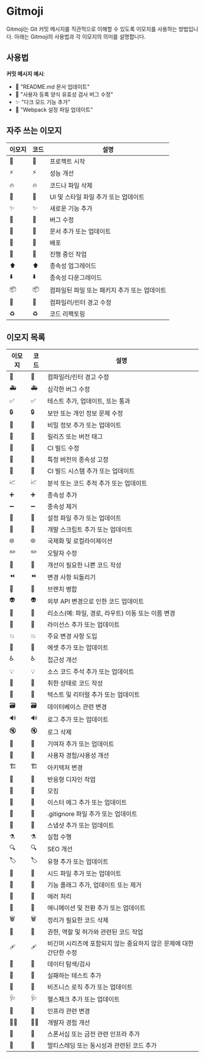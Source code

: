 # Gitmoji

Gitmoji는 Git 커밋 메시지를 직관적으로 이해할 수 있도록 이모지를 사용하는 방법입니다. 아래는 Gitmoji의 사용법과 각 이모지의 의미를 설명합니다.

## 사용법

**커밋 메시지 예시**:
   - 📝 "README.md 문서 업데이트"
   - 🐛 "사용자 등록 양식 유효성 검사 버그 수정"
   - ✨ "다크 모드 기능 추가"
   - 🔧 "Webpack 설정 파일 업데이트"

## 자주 쓰는 이모지

| 이모지 | 코드 | 설명 |
|--------|------|------|
| 🎉     | :tada: | 프로젝트 시작 |
| ⚡️     | :zap: | 성능 개선 |
| 🔥     | :fire: | 코드나 파일 삭제 |
| 💄     | :lipstick: | UI 및 스타일 파일 추가 또는 업데이트 |
| ✨     | :sparkles: | 새로운 기능 추가 |
| 🐛     | :bug: | 버그 수정 |
| 📝     | :memo: | 문서 추가 또는 업데이트 |
| 🚀     | :rocket: | 배포 |
| 🚧     | :construction: | 진행 중인 작업 |
| ⬆️     | :arrow_up: | 종속성 업그레이드 |
| ⬇️     | :arrow_down: | 종속성 다운그레이드 |
| 📦️     | :package: | 컴파일된 파일 또는 패키지 추가 또는 업데이트 |
| 🚨     | :rotating_light: | 컴파일러/린터 경고 수정 |
| ♻️     | :recycle: | 코드 리팩토링 |


## 이모지 목록

| 이모지 | 코드 | 설명 |
|--------|------|------|
| 🚨     | :rotating_light: | 컴파일러/린터 경고 수정 |
| 🚑️     | :ambulance: | 심각한 버그 수정 |
| ✅     | :white_check_mark: | 테스트 추가, 업데이트, 또는 통과 |
| 🔒️     | :lock: | 보안 또는 개인 정보 문제 수정 |
| 🔐     | :closed_lock_with_key: | 비밀 정보 추가 또는 업데이트 |
| 🔖     | :bookmark: | 릴리즈 또는 버전 태그 |
| 💚     | :green_heart: | CI 빌드 수정 |
| 📌     | :pushpin: | 특정 버전의 종속성 고정 |
| 👷     | :construction_worker: | CI 빌드 시스템 추가 또는 업데이트 |
| 📈     | :chart_with_upwards_trend: | 분석 또는 코드 추적 추가 또는 업데이트 |
| ➕     | :heavy_plus_sign: | 종속성 추가 |
| ➖     | :heavy_minus_sign: | 종속성 제거 |
| 🔧     | :wrench: | 설정 파일 추가 또는 업데이트 |
| 🔨     | :hammer: | 개발 스크립트 추가 또는 업데이트 |
| 🌐     | :globe_with_meridians: | 국제화 및 로컬라이제이션 |
| ✏️     | :pencil2: | 오탈자 수정 |
| 💩     | :poop: | 개선이 필요한 나쁜 코드 작성 |
| ⏪️     | :rewind: | 변경 사항 되돌리기 |
| 🔀     | :twisted_rightwards_arrows: | 브랜치 병합 |
| 👽️     | :alien: | 외부 API 변경으로 인한 코드 업데이트 |
| 🚚     | :truck: | 리소스(예: 파일, 경로, 라우트) 이동 또는 이름 변경 |
| 📄     | :page_facing_up: | 라이선스 추가 또는 업데이트 |
| 💥     | :boom: | 주요 변경 사항 도입 |
| 🍱     | :bento: | 에셋 추가 또는 업데이트 |
| ♿️     | :wheelchair: | 접근성 개선 |
| 💡     | :bulb: | 소스 코드 주석 추가 또는 업데이트 |
| 🍻     | :beers: | 취한 상태로 코드 작성 |
| 💬     | :speech_balloon: | 텍스트 및 리터럴 추가 또는 업데이트 |
| 🗃️     | :card_file_box: | 데이터베이스 관련 변경 |
| 🔊     | :loud_sound: | 로그 추가 또는 업데이트 |
| 🔇     | :mute: | 로그 삭제 |
| 👥     | :busts_in_silhouette: | 기여자 추가 또는 업데이트 |
| 🚸     | :children_crossing: | 사용자 경험/사용성 개선 |
| 🏗️     | :building_construction: | 아키텍처 변경 |
| 📱     | :iphone: | 반응형 디자인 작업 |
| 🤡     | :clown_face: | 모킹 |
| 🥚     | :egg: | 이스터 에그 추가 또는 업데이트 |
| 🙈     | :see_no_evil: | .gitignore 파일 추가 또는 업데이트 |
| 📸     | :camera_flash: | 스냅샷 추가 또는 업데이트 |
| ⚗️     | :alembic: | 실험 수행 |
| 🔍️     | :mag: | SEO 개선 |
| 🏷️     | :label: | 유형 추가 또는 업데이트 |
| 🌱     | :seedling: | 시드 파일 추가 또는 업데이트 |
| 🚩     | :triangular_flag_on_post: | 기능 플래그 추가, 업데이트 또는 제거 |
| 🥅     | :goal_net: | 에러 처리 |
| 💫     | :dizzy: | 애니메이션 및 전환 추가 또는 업데이트 |
| 🗑️     | :wastebasket: | 정리가 필요한 코드 삭제 |
| 🛂     | :passport_control: | 권한, 역할 및 허가와 관련된 코드 작업 |
| 🩹     | :adhesive_bandage: | 비긴머 시리즈에 포함되지 않는 중요하지 않은 문제에 대한 간단한 수정 |
| 🧐     | :monocle_face: | 데이터 탐색/검사 |
| 🧪     | :test_tube: | 실패하는 테스트 추가 |
| 👔     | :necktie: | 비즈니스 로직 추가 또는 업데이트 |
| 🩺     | :stethoscope: | 헬스체크 추가 또는 업데이트 |
| 🧱     | :bricks: | 인프라 관련 변경 |
| 🧑‍💻     | :technologist: | 개발자 경험 개선 |
| 💸     | :money_with_wings: | 스폰서십 또는 금전 관련 인프라 추가 |
| 🧵     | :thread: | 멀티스레딩 또는 동시성과 관련된 코드 추가 |

